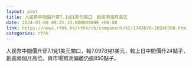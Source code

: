```yaml
---
layout: post
title: 人民幣中間價升穿7.1兌1美元關口　創逾兩個月高位
date: 2024-03-08 09:21:33.000000000 +08:00
link: https://news.rthk.hk/rthk/ch/component/k2/1743670-20240308.htm
categories: rthk
---
```


人民幣中間價升穿7.1兌1美元關口，報7.0978兌1美元，較上日中間價升24點子，創逾兩個月高位。與市場預測偏離仍逾850點子。
